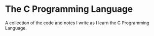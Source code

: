 # The C Programming Language

A collection of the code and notes I write as I learn the C Programming Language.
